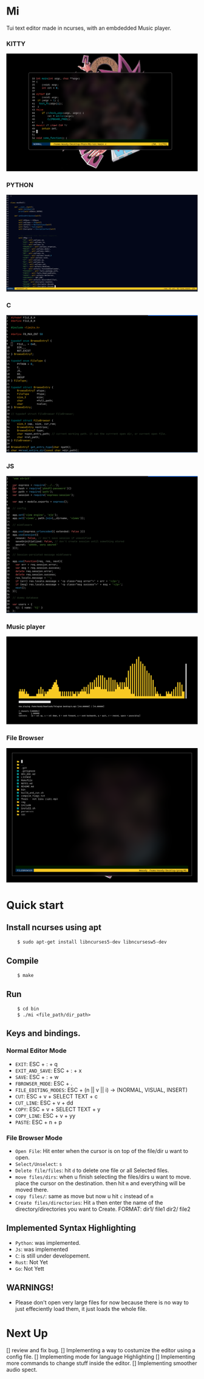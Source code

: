 # Mi
Tui text editor made in ncurses, with an embdedded Music player.
### KITTY
![MI_INKITY](./img/kitty.png)
### PYTHON
![EDITOR-UI-PY](./img/V0.png)
### C
![EDITOR-UI-C](./img/V1.png)
### JS
![EDITOR-UI-JS](./img/V2.png)
### Music player
![MusicPlayer](./img/music.png)
### File Browser
![FileBrowser](./img/fb.png)

# Quick start

## Install ncurses using apt
```console
    $ sudo apt-get install libncurses5-dev libncursesw5-dev
```
## Compile

```console
    $ make
```

## Run
```console
    $ cd bin
    $ ./mi <file_path/dir_path>
```

## Keys and bindings.
### Normal Editor Mode
- `EXIT`: ESC + : + q
- `EXIT_AND_SAVE`: ESC + : + x
- `SAVE`: ESC + : + w
- `FBROWSER_MODE`: ESC + .
- `FILE_EDITING_MODES`: ESC + (n || v || i) -> (NORMAL, VISUAL, INSERT)
- `CUT`: ESC + v + SELECT TEXT + c
- `CUT_LINE`: ESC + v + dd
- `COPY`: ESC + v + SELECT TEXT + y
- `COPY_LINE`: ESC + v + yy
- `PASTE`: ESC + n + p

### File Browser Mode
- `Open File`: Hit enter when the cursor is on top of the file/dir u want to open.
- `Select/Unselect`: `s`
- `Delete file/files`: hit `d` to delete one file or all Selected files.
- `move files/dirs`: when u finish selecting the files/dirs u want to move. place the cursor on the destination. then hit `m` and everything will be moved there.
- `copy files/`: same as move but now u hit `c` instead of `m`
- `Create files/directories`: Hit `a` then enter the name of the directory/directories you want to Create. FORMAT: dir1/ file1 dir2/ file2

## Implemented Syntax Highlighting
- `Python`: was implemented. 
- `Js`: was implemented
- `C`: is still under developement.
- `Rust`: Not Yet
- `Go`: Not Yett

## WARNINGS!
- Please don't open very large files for now because there is no way to just effeciently load them, it just loads the whole file.

# Next Up
[] review and fix bug.
[] Implementing a way to costumize the editor using a config file.
[] Implementing mode for language Highlighting
[] Implementing more commands to change stuff inside the editor.
[] Implementing smoother audio spect.
